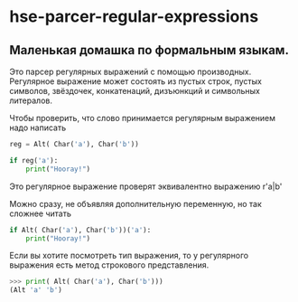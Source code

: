 # hse-parcer-regular-expressions

## Маленькая домашка по формальным языкам. 

Это парсер регулярных выражений с помощью производных. Регулярное выражение может состоять из пустых строк, пустых символов, звёздочек, конкатенаций, дизъюнкций и символьных литералов. 


Чтобы проверить, что слово принимается регулярным выражением надо написать  

```python
reg = Alt( Char('a'), Char('b'))

if reg('a'):
    print("Hooray!")
```

Это регулярное выражение проверят эквивалентно выражению r'a|b' 

Можно сразу, не объявляя дополнительную переменную, но так сложнее читать

```python
if Alt( Char('a'), Char('b'))('a'):
    print("Hooray!")
```

Если вы хотите посмотреть тип выражения, то у регулярного выражения есть метод строкового представления.

```python
>>> print( Alt( Char('a'), Char('b')))
(Alt 'a' 'b')
```
